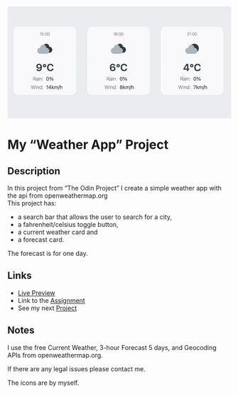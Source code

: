 ![preview gif](../img/weather-app.jpg)

# My “Weather App” Project

## Description
In this project from “The Odin Project” I create a simple weather app with
the api from openweathermap.org<br>
This project has:

- a search bar that allows the user to search for a city,
- a fahrenheit/celsius toggle button,
- a current weather card and
- a forecast card.

The forecast is for one day.

## Links
- [Live Preview](https://tomsoerr.github.io/odin-weather-app/)
- Link to the [Assignment](https://www.theodinproject.com/lessons/node-path-javascript-weather-app)
- See my next [Project](https://github.com/TomSoerr/odin-testing-practice)

## Notes
I use the free Current Weather, 3-hour Forecast 5 days, and Geocoding APIs 
from openweathermap.org. 

If there are any legal issues please contact me.

The icons are by myself.


